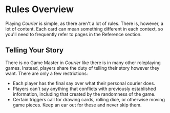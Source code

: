 # Rules Overview

Playing _Courier_ is simple, as there aren't a lot of rules. There is, however, a lot of content. Each card can mean something different in each context, so you'll need to frequently refer to pages in the Reference section.

## Telling Your Story

There is no Game Master in _Courier_ like there is in many other roleplaying games. Instead, players share the duty of telling their story however they want. There are only a few restrictions:

* Each player has the final say over what their personal courier does.
* Players can't say anything that conflicts with previously established information, including that created by the randomness of the game.
* Certain triggers call for drawing cards, rolling dice, or otherwise moving game pieces. Keep an ear out for these and never skip them.

